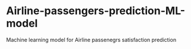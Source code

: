 # Airline-passengers-prediction-ML-model
Machine learning model for Airline passenegrs satisfaction prediction
